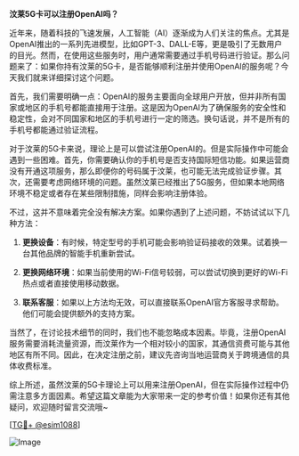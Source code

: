 **汶莱5G卡可以注册OpenAI吗？**

近年来，随着科技的飞速发展，人工智能（AI）逐渐成为人们关注的焦点。尤其是OpenAI推出的一系列先进模型，比如GPT-3、DALL-E等，更是吸引了无数用户的目光。然而，在使用这些服务时，用户通常需要通过手机号码进行验证。那么问题来了：如果你持有汶莱的5G卡，是否能够顺利注册并使用OpenAI的服务呢？今天我们就来详细探讨这个问题。

首先，我们需要明确一点：OpenAI的服务主要面向全球用户开放，但并非所有国家或地区的手机号都能直接用于注册。这是因为OpenAI为了确保服务的安全性和稳定性，会对不同国家和地区的手机号进行一定的筛选。换句话说，并不是所有的手机号都能通过验证流程。

对于汶莱的5G卡来说，理论上是可以尝试注册OpenAI的。但是实际操作中可能会遇到一些困难。首先，你需要确认你的手机号是否支持国际短信功能。如果运营商没有开通这项服务，那么即便你的号码属于汶莱，也可能无法完成验证步骤。其次，还需要考虑网络环境的问题。虽然汶莱已经推出了5G服务，但如果本地网络环境不稳定或者存在某些限制措施，同样会影响注册体验。

不过，这并不意味着完全没有解决方案。如果你遇到了上述问题，不妨试试以下几种方法：

1. **更换设备**：有时候，特定型号的手机可能会影响验证码接收的效果。试着换一台其他品牌的智能手机重新尝试。
   
2. **更换网络环境**：如果当前使用的Wi-Fi信号较弱，可以尝试切换到更好的Wi-Fi热点或者直接使用移动数据。
   
3. **联系客服**：如果以上方法均无效，可以直接联系OpenAI官方客服寻求帮助。他们可能会提供额外的支持方案。

当然了，在讨论技术细节的同时，我们也不能忽略成本因素。毕竟，注册OpenAI服务需要消耗流量资源，而汶莱作为一个相对较小的国家，其通信资费可能与其他地区有所不同。因此，在决定注册之前，建议先咨询当地运营商关于跨境通信的具体收费标准。

综上所述，虽然汶莱的5G卡理论上可以用来注册OpenAI，但在实际操作过程中仍需注意多方面因素。希望这篇文章能为大家带来一定的参考价值！如果你还有其他疑问，欢迎随时留言交流哦~ 

[[TG💪+ @esim1088](https://t.me/s/esim1088)]

![Image](https://i.postimg.cc/4NQfJmqS/Snipaste-2025-05-13-00-14-12.png)